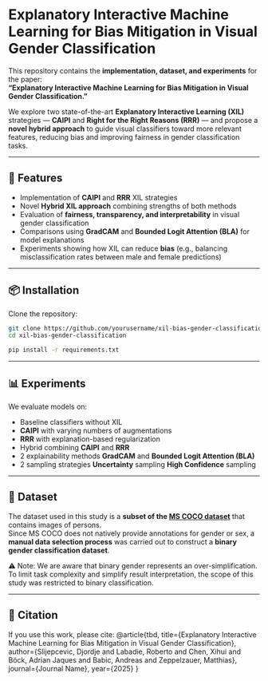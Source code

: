 # Explanatory Interactive Machine Learning for Bias Mitigation in Visual Gender Classification

This repository contains the **implementation, dataset, and experiments** for the paper:  
**“Explanatory Interactive Machine Learning for Bias Mitigation in Visual Gender Classification.”**

We explore two state-of-the-art **Explanatory Interactive Learning (XIL)** strategies — **CAIPI** and **Right for the Right Reasons (RRR)** — and propose a **novel hybrid approach** to guide visual classifiers toward more relevant features, reducing bias and improving fairness in gender classification tasks.

---

## 🚀 Features
- Implementation of **CAIPI** and **RRR** XIL strategies  
- Novel **Hybrid XIL approach** combining strengths of both methods  
- Evaluation of **fairness, transparency, and interpretability** in visual gender classification  
- Comparisons using **GradCAM** and **Bounded Logit Attention (BLA)** for model explanations  
- Experiments showing how XIL can reduce **bias** (e.g., balancing misclassification rates between male and female predictions)  

---

## 📦 Installation
Clone the repository:
```bash
git clone https://github.com/yourusername/xil-bias-gender-classification.git
cd xil-bias-gender-classification

pip install -r requirements.txt
```

---

## 📊 Experiments
We evaluate models on:
- Baseline classifiers without XIL
- **CAIPI** with varying numbers of augmentations
- **RRR** with explanation-based regularization
- Hybrid combining **CAIPI** and **RRR**
- 2 explainability methods **GradCAM** and **Bounded Logit Attention (BLA)**
- 2 sampling strategies **Uncertainty** sampling **High Confidence** sampling

---

## 📂 Dataset
The dataset used in this study is a **subset of the [MS COCO dataset](https://cocodataset.org)** that contains images of persons.  
Since MS COCO does not natively provide annotations for gender or sex, a **manual data selection process** was carried out to construct a **binary gender classification dataset**.  

⚠️ Note: We are aware that binary gender represents an over-simplification. To limit task complexity and simplify result interpretation, the scope of this study was restricted to binary classification.

---

## 📖 Citation
If you use this work, please cite:
@article{tbd,
  title={Explanatory Interactive Machine Learning for Bias Mitigation in Visual Gender Classification},
  author={Slijepcevic, Djordje and Labadie, Roberto and Chen, Xihui and Böck, Adrian Jaques and Babic, Andreas and Zeppelzauer, Matthias},
  journal={Journal Name},
  year={2025}
}
